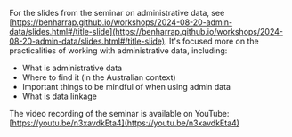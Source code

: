 For the slides from the seminar on administrative data, see [https://benharrap.github.io/workshops/2024-08-20-admin-data/slides.html#/title-slide](https://benharrap.github.io/workshops/2024-08-20-admin-data/slides.html#/title-slide). It's focused more on the practicalities of working with administrative data, including:

- What is administrative data
- Where to find it (in the Australian context)
- Important things to be mindful of when using admin data
- What is data linkage

The video recording of the seminar is available on YouTube: [https://youtu.be/n3xavdkEta4](https://youtu.be/n3xavdkEta4)
